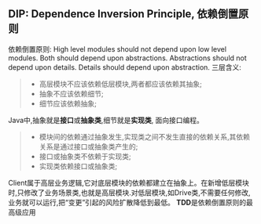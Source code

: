 ## DIP: Dependence Inversion Principle, 依赖倒置原则
依赖倒置原则: High level modules should not depend upon low level modules. Both should depend upon abstractions.
Abstractions should not depend upon details. Details should depend upon abstraction.
三层含义:
> - 高层模块不应该依赖低层模块,两者都应该依赖其抽象;
> - 抽象不应该依赖细节;
> - 细节应该依赖抽象;

Java中,抽象就是**接口**或**抽象类**,细节就是**实现类**, 面向接口编程。
> - 模块间的依赖通过抽象发生,实现类之间不发生直接的依赖关系,其依赖关系是通过接口或抽象类产生的;
> - 接口或抽象类不依赖于实现类;
> - 实现类依赖接口或抽象类;

Client属于高层业务逻辑,它对底层模块的依赖都建立在抽象上。在新增低层模块时,只修改了业务场景类,也就是高层模块.对低层模块,如Drive类,不需要任何修改,
业务就可以运行,把“变更”引起的风险扩散降低到最低。
**TDD**是依赖倒置原则的最高级应用